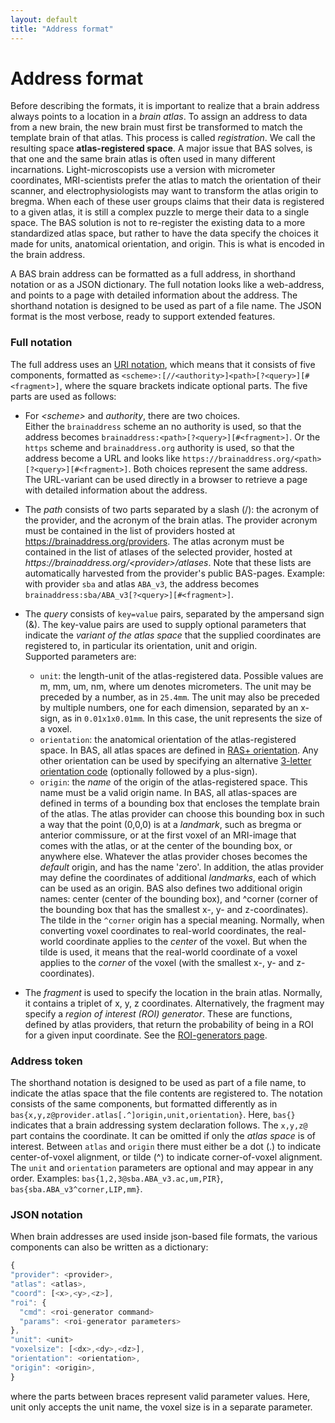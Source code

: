 ```yaml
---
layout: default
title: "Address format"
---
```

# Address format

Before describing the formats, it is important to realize that a brain address always points to a location in a *brain atlas*. To assign an address to data from a new brain, the new brain must first be transformed to match the template brain of that atlas. This process is called *registration*. We call the resulting space **atlas-registered space**. A major issue that BAS solves, is that one and the same brain atlas is often used in many different incarnations. Light-microscopists use a version with micrometer coordinates, MRI-scientists prefer the atlas to match the orientation of their scanner, and electrophysiologists may want to transform the atlas origin to bregma. When each of these user groups claims that their data is registered to a given atlas, it is still a complex puzzle to merge their data to a single space. The BAS solution is not to re-register the existing data to a more standardized atlas space, but rather to have the data specify the choices it made for units, anatomical orientation, and origin. This is what is encoded in the brain address.

A BAS brain address can be formatted as a full address, in shorthand notation or as a JSON dictionary. The full notation looks like a web-address, and points to a page with detailed information about the address. The shorthand notation is designed to be used as part of a file name. The JSON format is the most verbose, ready to support extended features.

### Full notation
The full address uses an <a href="https://tools.ietf.org/html/rfc3986">URI notation</a>, which means that it consists of five components, formatted as `<scheme>:[//<authority>]<path>[?<query>][#<fragment>]`, where the square brackets indicate optional parts.
The five parts are used as follows:
- For *&lt;scheme>* and *authority*, there are two choices.  
Either the `brainaddress` scheme an no authority is used, so that the address becomes `brainaddress:<path>[?<query>][#<fragment>]`.
Or the `https` scheme and `brainaddress.org` authority is used, so that the address become a URL and looks like `https://brainaddress.org/<path>[?<query>][#<fragment>]`. Both choices represent the same address. The URL-variant can be used directly in a browser to retrieve a page with detailed information about the address.

- The *path* consists of two parts separated by a slash (/): the acronym of the provider, and the acronym of the brain atlas.
The provider acronym must be contained in the list of providers hosted at https://brainaddress.org/providers. The atlas acronym must be contained in the list of atlases of the selected provider, hosted at *https&#58;//brainaddress.org/&lt;provider>/atlases*. Note that these lists are automatically harvested from the provider's public BAS-pages. Example: with provider `sba` and atlas `ABA_v3`, the address becomes `brainaddress:sba/ABA_v3[?<query>][#<fragment>]`.
- The *query* consists of `key=value` pairs, separated by the ampersand sign (&amp;). The key-value pairs are used to supply optional parameters that indicate the *variant of the atlas space* that the supplied coordinates are registered to, in particular its orientation, unit and origin.  
Supported parameters are:
  - `unit`: the length-unit of the atlas-registered data. Possible values are m, mm, um, nm, where um denotes micrometers. The unit may be preceded by a number, as in `25.4mm`. The unit may also be preceded by multiple numbers, one for each dimension, separated by an x-sign, as in `0.01x1x0.01mm`. In this case, the unit represents the size of a voxel. 
  - `orientation`: the anatomical orientation of the atlas-registered space. In BAS, all atlas spaces are defined in <a href="orientationcodes">RAS+ orientation</a>. Any other orientation can be used by specifying an alternative <a href="orientationcodes">3-letter orientation code</a> (optionally followed by a plus-sign).
  - `origin`: the *name* of the origin of the atlas-registered space. This name must be a valid origin name. In BAS, all atlas-spaces are defined in terms of a bounding box that encloses the template brain of the atlas. The atlas provider can choose this bounding box in such a way that the point (0,0,0) is at a *landmark*, such as bregma or anterior commissure, or at the first voxel of an MRI-image that comes with the atlas, or at the center of the bounding box, or anywhere else. Whatever the atlas provider choses becomes the *default* origin, and has the name 'zero'. In addition, the atlas provider may define the coordinates of additional *landmarks*, each of which can be used as an origin. BAS also defines two additional origin names: center (center of the bounding box), and ^corner (corner of the bounding box that has the smallest x-, y- and z-coordinates). The tilde in the `^corner` origin has a special meaning. Normally, when converting voxel coordinates to real-world coordinates, the real-world coordinate applies to the *center* of the voxel. But when the tilde is used, it means that the real-world coordinate of a voxel applies to the *corner* of the voxel (with the smallest x-, y- and z-coordinates).

- The *fragment* is used to specify the location in the brain atlas. Normally, it contains a triplet of x, y, z coordinates. Alternatively, the fragment may specify a *region of interest (ROI) generator*. These are functions, defined by atlas providers, that return the probability of being in a ROI for a given input coordinate. See the <a href="roi-generators.html">ROI-generators page</a>.

### Address token
The shorthand notation is designed to be used as part of a file name, to indicate the atlas space that the file contents are registered to. The notation consists of the same components, but formatted differently as in `bas{x,y,z@provider.atlas[.^]origin,unit,orientation}`. Here, `bas{}` indicates that a brain addressing system declaration follows. The `x,y,z@` part contains the coordinate. It can be omitted if only the *atlas space* is of interest. Between `atlas` and `origin` there must either be a dot (.) to indicate center-of-voxel alignment, or tilde (^) to indicate corner-of-voxel alignment. The `unit` and `orientation` parameters are optional and may appear in any order. Examples: `bas{1,2,3@sba.ABA_v3.ac,um,PIR}`, `bas{sba.ABA_v3^corner,LIP,mm}`.

### JSON notation
When brain addresses are used inside json-based file formats, the various components can also be written as a dictionary:  
```javascript
{
"provider": <provider>,  
"atlas": <atlas>,  
"coord": [<x>,<y>,<z>],  
"roi": {
  "cmd": <roi-generator command>
  "params": <roi-generator parameters>
},
"unit": <unit>
"voxelsize": [<dx>,<dy>,<dz>],
"orientation": <orientation>,
"origin": <origin>,
}
```
where the parts between braces represent valid parameter values. 
Here, unit only accepts the unit name, the voxel size is in a separate parameter.

